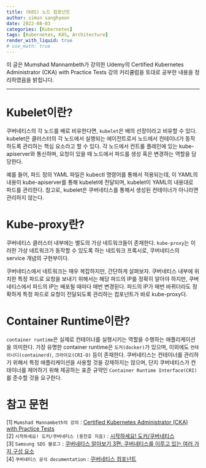 ```yaml
---
title: (K8S) 노드 컴포넌트
author: simon sanghyeon
date: 2022-08-03
categories: [Kubernetes]
tags: [Kubernetes, K8S, Architecture]
render_with_liquid: true
# use_math: true
---
```

이 글은 Mumshad Mannambeth가 강의한 Udemy의 Certified Kubernetes Administrator (CKA) with Practice Tests 강의 커리큘럼을 토대로 공부한 내용을 정리하였음을 밝힙니다.

---

# Kubelet이란?
쿠버네티스의 각 노드를 배로 비유한다면, `kubelet`은 배의 선장이라고 비유할 수 있다. kubelet은 클러스터의 각 노드에서 실행되는 에이전트로서 노드에서 컨테이너가 동작하도록 관리하는 핵심 요소라고 할 수 있다.
각 노드에서 컨트롤 플레인에 있는 kube-apiserver와 통신하며, 요청이 있을 때 노드에서 파드를 생성 혹은 변경하는 역할을 담당한다.

예를 들어, 파드 정의 YAML 파일은 kubectl 명령어를 통해서 적용되는데, 이 YAML의 내용이 kube-apiserver를 통해 kubelet에 전달되며, kubelet이 YAML의 내용대로 파드를 관리한다.
참고로, kubelet은 쿠버네티스를 통해서 생성된 컨테이너가 아니라면 관리하지 않는다.

# Kube-proxy란?
쿠버네티스 클러스터 내부에는 별도의 가상 네트워크들이 존재한다. `kube-proxy`는 이러한 가상 네트워크가 동작할 수 있도록 하는 네트워크 프록시로, 쿠버네티스의 service 개념의 구현부이다.

쿠버네티스에서 네트워크는 매우 복잡하지만, 간단하게 살펴보자. 쿠버네티스 내부에 위치한 특정 파드로 요청을 보내기 위해서는 해당 파드의 IP를 정확히 알아야 하지만, 쿠버네티스에서 파드의 IP는 배포될 때마다 매번 변경된다.
파드의 IP가 매번 바뀌더라도 정확하게 특정 파드로 요청이 전달되도록 관리하는 컴포넌트가 바로 kube-proxy다.

# Container Runtime이란?
`container runtime`은 실제로 컨테이너를 실행시키는 역할을 수행하는 애플리케이션을 의미한다. 가장 유명한 container runtime은 `도커(docker)`가 있으며, 이외에도 `컨테이너디(containerd)`, `크라이오(CRI-O)` 등이 존재한다.
쿠버네티스는 컨테이너를 관리하기 위해서 특정 애플리케이션을 사용할 것을 강제하지는 않으며, 단지 쿠버네티스가 컨테이너를 제어하기 위해 제공하는 표준 규약인 `Container Runtime Interface(CRI)`를 준수할 것을 요구한다.

# 참고 문헌

[1] `Mumshad Mannambeth의 강의` : [Certified Kubernetes Administrator (CKA) with Practice Tests](https://www.udemy.com/course/certified-kubernetes-administrator-with-practice-tests/)<br>
[2] `시작하세요! 도커/쿠버네티스 (용찬호 지음)` : [시작하세요! 도커/쿠버네티스](http://www.yes24.com/Product/Goods/84927385)<br>
[3] `Samsung SDS 블로그` : [쿠버네티스 알아보기 3편: 쿠버네티스를 이루고 있는 여러 가지 구성 요소](https://www.samsungsds.com/kr/insights/kubernetes-3.html)<br>
[4] `쿠버네티스 공식 documentation` : [쿠버네티스 컴포넌트](https://kubernetes.io/ko/docs/concepts/overview/components/)
